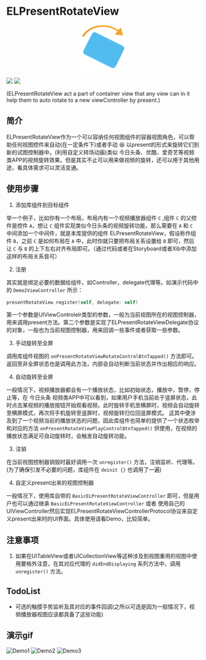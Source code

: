 # ELPresentRotateView
<p align="center">
<img src="https://github.com/emmet7life/ELPresentRotateView/blob/master/appIcon.png" alt="ELPresentRotateView" title="ELPresentRotateView" width="120" />
</p>
<p>
<img src="https://img.shields.io/badge/build-passing-brightgreen.svg" />
<img src="https://img.shields.io/badge/license-MIT-lightgrey.svg" />
</p>

(ELPresentRotateView act a part of container view that any view can in it help them to auto rotate to a new viewController by present.)

## 简介
ELPresentRotateView作为一个可以容纳任何视图组件的容器视图角色，可以帮助任何视图控件来自动(在一定条件下)或者手动 😆 以present的形式来旋转它们到新的试图控制器中。(利用自定义转场动画)类似 今日头条、优酷、爱奇艺等视频类APP的视频旋转效果。但是其实不止可以用来做视频的旋转，还可以用于其他用途，看具体需求可以灵活变通。

## 使用步骤
1. 添加库组件到目标组件

举一个例子，比如你有一个布局，布局内有一个视频播放器组件 `C` ,组件 `C` 的父控件是控件 `A`，想让 `C` 组件实现类似今日头条的视频旋转功能，那么需要在 `A` 和 `C` 中间添加一个中间件，就是本库提供的组件 ELPresentRotateView，假设称作组件 `B`，之前 `C` 是如何布局在 `A` 中，此时你就只要把布局关系设置给 `B` 即可，然后让 `C` 与 `B` 的上下左右对齐布局即可。（通过代码或者在Storyboard或者Xib中添加这样的布局关系皆可）

2. 注册

其实就是绑定必要的数据给组件，如Controller，delegate代理等。如演示代码中的 `Demo2ViewController` 所示：
```swift
presentRotateView.register(self, delegate: self)
```
第一个参数是UIViewControlelr类型的参数，一般为当前视图所在的视图控制器，用来调用present方法。第二个参数是实现了ELPresentRotateViewDelegate协议的对象，一般也为当前视图控制器，用来回调一些事件或者获取一些参数。

3. 手动旋转至全屏

调用库组件视图的 `onPresentRotateViewRotateControlBtnTapped()` 方法即可。返回至非全屏状态也是调用此方法，内部会自动判断当前状态并作出相应的响应。

4. 自动旋转至全屏

一般情况下，视频播放器都会有一个播放状态，比如初始状态，播放中，暂停，停止等，在 今日头条 视频类APP中可以看到，如果用户手机当前处于竖屏状态，此时点击某视频的播放按钮开始观看视频，此时旋转手机至横屏时，视频会自动旋转至横屏模式，再次将手机旋转至竖屏时，视频旋转归位回竖屏模式。
这其中便涉及到了一个视频当前的播放状态的问题，因此库组件也简单的提供了一个状态枚举和对应的方法 `onPresentRotateViewPlayControlBtnTapped()` 供使用，在视频的播放状态满足可自动旋转时，会触发自动旋转功能。

3. 注销

在当前视图控制器销毁时最好调用一次 `unregister()` 方法，注销监听、代理等。(为了确保引发不必要的问题，库组件在 `deinit {}` 也调用了一遍)

4. 自定义present出来的视图控制器

一般情况下，使用库自带的 `BasicELPresentRotateViewController` 即可，但是用户也可以通过继承 `BasicELPresentRotateViewController` 或者 使用自己的UIViewController然后实现ELPresentRotateViewControllerProtocol协议来自定义present出来时的UI界面。具体使用请看Demo，比较简单。


## 注意事项
1. 如果在UITableView或者UICollectionView等这种涉及到视图重用的视图中使用要格外注意，在其对应代理的 `didEndDisplaying` 系列方法中，调用 `unregister()` 方法。


## TodoList
* 可选的触摸手势监听及其对应的事件回调(之所以可选是因为一般情况下，视频播放器视图应该都具备了这些功能)

## 演示gif
![Demo1](https://github.com/emmet7life/ELPresentRotateView/blob/master/Demo1.gif "Demo1")
![Demo2](https://github.com/emmet7life/ELPresentRotateView/blob/master/Demo2.gif "Demo2")
![Demo3](https://github.com/emmet7life/ELPresentRotateView/blob/master/Demo3.gif "Demo3")

